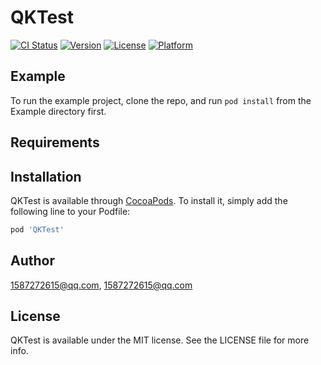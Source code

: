 # QKTest

[![CI Status](https://img.shields.io/travis/1587272615@qq.com/QKTest.svg?style=flat)](https://travis-ci.org/1587272615@qq.com/QKTest)
[![Version](https://img.shields.io/cocoapods/v/QKTest.svg?style=flat)](https://cocoapods.org/pods/QKTest)
[![License](https://img.shields.io/cocoapods/l/QKTest.svg?style=flat)](https://cocoapods.org/pods/QKTest)
[![Platform](https://img.shields.io/cocoapods/p/QKTest.svg?style=flat)](https://cocoapods.org/pods/QKTest)

## Example

To run the example project, clone the repo, and run `pod install` from the Example directory first.

## Requirements

## Installation

QKTest is available through [CocoaPods](https://cocoapods.org). To install
it, simply add the following line to your Podfile:

```ruby
pod 'QKTest'
```

## Author

1587272615@qq.com, 1587272615@qq.com

## License

QKTest is available under the MIT license. See the LICENSE file for more info.

